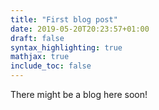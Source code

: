 ```yaml
---
title: "First blog post"
date: 2019-05-20T20:23:57+01:00
draft: false
syntax_highlighting: true
mathjax: true
include_toc: false
---
```


There might be a blog here soon!
